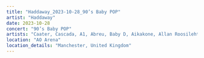 ```yaml
---
title: "Haddaway_2023-10-28_90’s Baby POP"
artist: "Haddaway"
date: 2023-10-28
concert: "90’s Baby POP"
artists: "Caater, Cascada, A1, Abreu, Baby D, Aikakone, Allan Roosileht, 2 Unlimited, 911"
location: "AO Arena"
location_details: "Manchester, United Kingdom"
---
```

